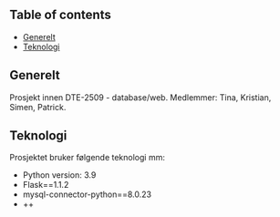 ## Table of contents
* [Generelt](#generelt)
* [Teknologi](#teknologi)

## Generelt
Prosjekt innen DTE-2509 - database/web. 
Medlemmer: Tina, Kristian, Simen, Patrick.
	
## Teknologi
Prosjektet bruker følgende teknologi mm:
* Python version: 3.9
* Flask==1.1.2
* mysql-connector-python==8.0.23
* ++


